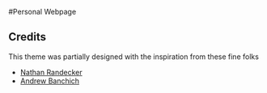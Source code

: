 #Personal Webpage

## Credits

This theme was partially designed with the inspiration from these fine folks
- [Nathan Randecker](https://nrandecker.github.io/particle/)
- [Andrew Banchich](https://andrewbanchich.gitlab.io/forty-jekyll-theme/)
